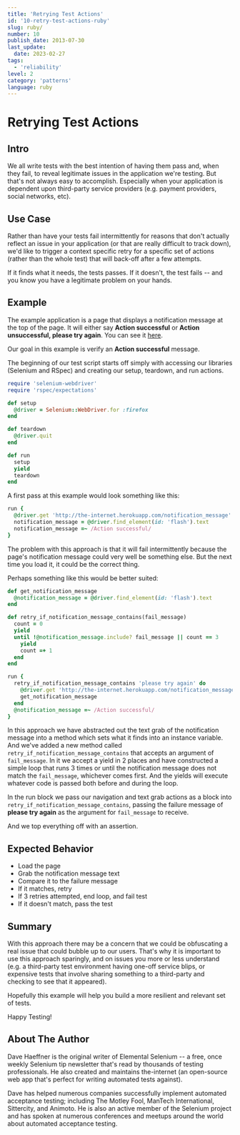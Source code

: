 ```yaml
---
title: 'Retrying Test Actions'
id: '10-retry-test-actions-ruby'
slug: ruby/
number: 10
publish_date: 2013-07-30
last_update:
  date: 2023-02-27
tags:
  - 'reliability'
level: 2
category: 'patterns'
language: ruby
---
```


# Retrying Test Actions

## Intro

We all write tests with the best intention of having them pass and, when they fail, to reveal legitimate issues in the application we're testing. But that's not always easy to accomplish. Especially when your application is dependent upon third-party service providers (e.g. payment providers, social networks, etc).

## Use Case

Rather than have your tests fail intermittently for reasons that don't actually reflect an issue in your application (or that are really difficult to track down), we'd like to trigger a context specific retry for a specific set of actions (rather than the whole test) that will back-off after a few attempts.

If it finds what it needs, the tests passes. If it doesn't, the test fails -- and you know you have a legitimate problem on your hands.

## Example 

The example application is a page that displays a notification message at the top of the page. It will either say __Action successful__ or __Action unsuccessful, please try again__. You can see it [here](http://the-internet.herokuapp.com/notification_message).

Our goal in this example is verify an __Action successful__ message.

The beginning of our test script starts off simply with accessing our libraries (Selenium and RSpec) and creating our setup, teardown, and run actions.

```ruby
require 'selenium-webdriver'
require 'rspec/expectations'

def setup
  @driver = Selenium::WebDriver.for :firefox
end

def teardown
  @driver.quit
end

def run
  setup
  yield
  teardown
end
```

A first pass at this example would look something like this:

```ruby
run {
  @driver.get 'http://the-internet.herokuapp.com/notification_message'
  notification_message = @driver.find_element(id: 'flash').text
  notification_message =~ /Action successful/
}
```

The problem with this approach is that it will fail intermittently because the page's notification message could very well be something else. But the next time you load it, it could be the correct thing.

Perhaps something like this would be better suited:

```ruby
def get_notification_message
  @notification_message = @driver.find_element(id: 'flash').text
end

def retry_if_notification_message_contains(fail_message)
  count = 0
  yield
  until !@notification_message.include? fail_message || count == 3
    yield
    count =+ 1
  end
end

run {
  retry_if_notification_message_contains 'please try again' do
    @driver.get 'http://the-internet.herokuapp.com/notification_message'
    get_notification_message
  end
  @notification_message =~ /Action successful/
}
```

In this approach we have abstracted out the text grab of the notification message into a method which sets what it finds into an instance variable. And we've added a new method called `retry_if_notification_message_contains` that accepts an argument of `fail_message`. In it we accept a yield in 2 places and have constructed a simple loop that runs 3 times or until the notification message does not match the `fail_message`, whichever comes first. And the yields will execute whatever code is passed both before and during the loop.

In the run block we pass our navigation and text grab actions as a block into `retry_if_notification_message_contains`, passing the failure message of __please try again__ as the argument for `fail_message` to receive.

And we top everything off with an assertion.


## Expected Behavior

+ Load the page
+ Grab the notification message text
+ Compare it to the failure message
+ If it matches, retry
+ If 3 retries attempted, end loop, and fail test
+ If it doesn't match, pass the test

## Summary

With this approach there may be a concern that we could be obfuscating a real issue that could bubble up to our users. That's why it is important to use this approach sparingly, and on issues you more or less understand (e.g. a third-party test environment having one-off service blips, or expensive tests that involve sharing something to a third-party and checking to see that it appeared).

Hopefully this example will help you build a more resilient and relevant set of tests.

Happy Testing!

## About The Author

Dave Haeffner is the original writer of Elemental Selenium -- a free, once weekly Selenium tip newsletter that's read by thousands of testing professionals. He also created and maintains the-internet (an open-source web app that's perfect for writing automated tests against).

Dave has helped numerous companies successfully implement automated acceptance testing; including The Motley Fool, ManTech International, Sittercity, and Animoto. He is also an active member of the Selenium project and has spoken at numerous conferences and meetups around the world about automated acceptance testing.

